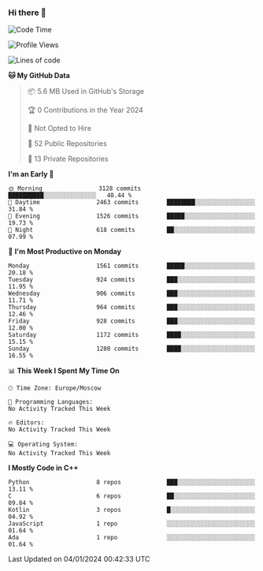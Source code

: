 ### Hi there 👋

<!--
**SemenMartynov/SemenMartynov** is a ✨ _special_ ✨ repository because its `README.md` (this file) appears on your GitHub profile.

Here are some ideas to get you started:

- 🔭 I’m currently working on ...
- 🌱 I’m currently learning ...
- 👯 I’m looking to collaborate on ...
- 🤔 I’m looking for help with ...
- 💬 Ask me about ...
- 📫 How to reach me: ...
- 😄 Pronouns: ...
- ⚡ Fun fact: ...
-->

<!--START_SECTION:waka-->
![Code Time](http://img.shields.io/badge/Code%20Time-0%20secs-blue)

![Profile Views](http://img.shields.io/badge/Profile%20Views-1-blue)

![Lines of code](https://img.shields.io/badge/From%20Hello%20World%20I%27ve%20Written-6.8%20million%20lines%20of%20code-blue)

**🐱 My GitHub Data** 

> 📦 5.6 MB Used in GitHub's Storage 
 > 
> 🏆 0 Contributions in the Year 2024
 > 
> 🚫 Not Opted to Hire
 > 
> 📜 52 Public Repositories 
 > 
> 🔑 13 Private Repositories 
 > 
**I'm an Early 🐤** 

```text
🌞 Morning                3128 commits        ██████████░░░░░░░░░░░░░░░   40.44 % 
🌆 Daytime                2463 commits        ████████░░░░░░░░░░░░░░░░░   31.84 % 
🌃 Evening                1526 commits        █████░░░░░░░░░░░░░░░░░░░░   19.73 % 
🌙 Night                  618 commits         ██░░░░░░░░░░░░░░░░░░░░░░░   07.99 % 
```
📅 **I'm Most Productive on Monday** 

```text
Monday                   1561 commits        █████░░░░░░░░░░░░░░░░░░░░   20.18 % 
Tuesday                  924 commits         ███░░░░░░░░░░░░░░░░░░░░░░   11.95 % 
Wednesday                906 commits         ███░░░░░░░░░░░░░░░░░░░░░░   11.71 % 
Thursday                 964 commits         ███░░░░░░░░░░░░░░░░░░░░░░   12.46 % 
Friday                   928 commits         ███░░░░░░░░░░░░░░░░░░░░░░   12.00 % 
Saturday                 1172 commits        ████░░░░░░░░░░░░░░░░░░░░░   15.15 % 
Sunday                   1280 commits        ████░░░░░░░░░░░░░░░░░░░░░   16.55 % 
```


📊 **This Week I Spent My Time On** 

```text
🕑︎ Time Zone: Europe/Moscow

💬 Programming Languages: 
No Activity Tracked This Week

🔥 Editors: 
No Activity Tracked This Week

💻 Operating System: 
No Activity Tracked This Week
```

**I Mostly Code in C++** 

```text
Python                   8 repos             ███░░░░░░░░░░░░░░░░░░░░░░   13.11 % 
C                        6 repos             ██░░░░░░░░░░░░░░░░░░░░░░░   09.84 % 
Kotlin                   3 repos             █░░░░░░░░░░░░░░░░░░░░░░░░   04.92 % 
JavaScript               1 repo              ░░░░░░░░░░░░░░░░░░░░░░░░░   01.64 % 
Ada                      1 repo              ░░░░░░░░░░░░░░░░░░░░░░░░░   01.64 % 
```




 Last Updated on 04/01/2024 00:42:33 UTC
<!--END_SECTION:waka-->